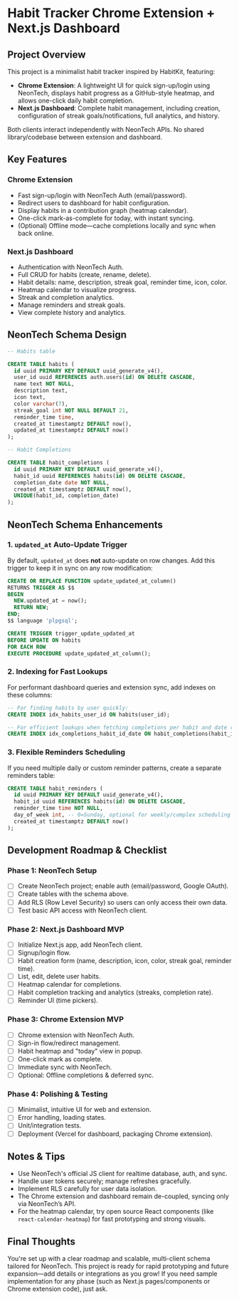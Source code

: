# Habit Tracker Chrome Extension + Next.js Dashboard

## Project Overview

This project is a minimalist habit tracker inspired by HabitKit, featuring:

- **Chrome Extension**: A lightweight UI for quick sign-up/login using NeonTech, displays habit progress as a GitHub-style heatmap, and allows one-click daily habit completion.
- **Next.js Dashboard**: Complete habit management, including creation, configuration of streak goals/notifications, full analytics, and history.

Both clients interact independently with NeonTech APIs. No shared library/codebase between extension and dashboard.

## Key Features

### Chrome Extension

- Fast sign-up/login with NeonTech Auth (email/password).
- Redirect users to dashboard for habit configuration.
- Display habits in a contribution graph (heatmap calendar).
- One-click mark-as-complete for today, with instant syncing.
- (Optional) Offline mode—cache completions locally and sync when back online.

### Next.js Dashboard

- Authentication with NeonTech Auth.
- Full CRUD for habits (create, rename, delete).
- Habit details: name, description, streak goal, reminder time, icon, color.
- Heatmap calendar to visualize progress.
- Streak and completion analytics.
- Manage reminders and streak goals.
- View complete history and analytics.

## NeonTech Schema Design

```sql
-- Habits table

CREATE TABLE habits (
  id uuid PRIMARY KEY DEFAULT uuid_generate_v4(),
  user_id uuid REFERENCES auth.users(id) ON DELETE CASCADE,
  name text NOT NULL,
  description text,
  icon text,
  color varchar(7),
  streak_goal int NOT NULL DEFAULT 21,
  reminder_time time,
  created_at timestamptz DEFAULT now(),
  updated_at timestamptz DEFAULT now()
);

-- Habit Completions

CREATE TABLE habit_completions (
  id uuid PRIMARY KEY DEFAULT uuid_generate_v4(),
  habit_id uuid REFERENCES habits(id) ON DELETE CASCADE,
  completion_date date NOT NULL,
  created_at timestamptz DEFAULT now(),
  UNIQUE(habit_id, completion_date)
);
```

## NeonTech Schema Enhancements

### 1. `updated_at` Auto-Update Trigger

By default, `updated_at` does **not** auto-update on row changes. Add this trigger to keep it in sync on any row modification:

```sql
CREATE OR REPLACE FUNCTION update_updated_at_column()
RETURNS TRIGGER AS $$
BEGIN
  NEW.updated_at = now();
  RETURN NEW;
END;
$$ language 'plpgsql';

CREATE TRIGGER trigger_update_updated_at
BEFORE UPDATE ON habits
FOR EACH ROW
EXECUTE PROCEDURE update_updated_at_column();
```

### 2. Indexing for Fast Lookups

For performant dashboard queries and extension sync, add indexes on these columns:

```sql
-- For finding habits by user quickly:
CREATE INDEX idx_habits_user_id ON habits(user_id);

-- For efficient lookups when fetching completions per habit and date ranges:
CREATE INDEX idx_completions_habit_id_date ON habit_completions(habit_id, completion_date);
```

### 3. Flexible Reminders Scheduling

If you need multiple daily or custom reminder patterns, create a separate reminders table:

```sql
CREATE TABLE habit_reminders (
  id uuid PRIMARY KEY DEFAULT uuid_generate_v4(),
  habit_id uuid REFERENCES habits(id) ON DELETE CASCADE,
  reminder_time time NOT NULL,
  day_of_week int, -- 0=Sunday, optional for weekly/complex scheduling
  created_at timestamptz DEFAULT now()
);
```

## Development Roadmap & Checklist

### Phase 1: NeonTech Setup

- [ ] Create NeonTech project; enable auth (email/password, Google OAuth).
- [ ] Create tables with the schema above.
- [ ] Add RLS (Row Level Security) so users can only access their own data.
- [ ] Test basic API access with NeonTech client.

### Phase 2: Next.js Dashboard MVP

- [ ] Initialize Next.js app, add NeonTech client.
- [ ] Signup/login flow.
- [ ] Habit creation form (name, description, icon, color, streak goal, reminder time).
- [ ] List, edit, delete user habits.
- [ ] Heatmap calendar for completions.
- [ ] Habit completion tracking and analytics (streaks, completion rate).
- [ ] Reminder UI (time pickers).

### Phase 3: Chrome Extension MVP

- [ ] Chrome extension with NeonTech Auth.
- [ ] Sign-in flow/redirect management.
- [ ] Habit heatmap and "today" view in popup.
- [ ] One-click mark as complete.
- [ ] Immediate sync with NeonTech.
- [ ] Optional: Offline completions & deferred sync.

### Phase 4: Polishing & Testing

- [ ] Minimalist, intuitive UI for web and extension.
- [ ] Error handling, loading states.
- [ ] Unit/integration tests.
- [ ] Deployment (Vercel for dashboard, packaging Chrome extension).

## Notes & Tips

- Use NeonTech's official JS client for realtime database, auth, and sync.
- Handle user tokens securely; manage refreshes gracefully.
- Implement RLS carefully for user data isolation.
- The Chrome extension and dashboard remain de-coupled, syncing only via NeonTech’s API.
- For the heatmap calendar, try open source React components (like `react-calendar-heatmap`) for fast prototyping and strong visuals.

## Final Thoughts

You're set up with a clear roadmap and scalable, multi-client schema tailored for NeonTech. This project is ready for rapid prototyping and future expansion—add details or integrations as you grow! If you need sample implementation for any phase (such as Next.js pages/components or Chrome extension code), just ask.